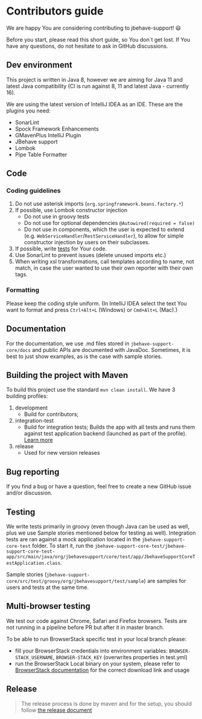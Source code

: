 # Contributors guide
We are happy You are considering contributing to jbehave-support! 😃

Before you start, please read this short guide, so You don`t get lost. If You have any questions, do not hesitate to ask in GitHub discussions.

## Dev environment
This project is written in Java 8, however we are aiming for Java 11 and latest Java compatibility (CI is run against 8, 11 and latest Java - currently 16). 

We are using the latest version of IntelliJ IDEA as an IDE. These are the plugins you need:
* SonarLint
* Spock Framework Enhancements
* GMavenPlus IntelliJ Plugin
* JBehave support
* Lombok
* Pipe Table Formatter

## Code
### Coding guidelines
1. Do not use asterisk imports (`org.springframework.beans.factory.*`)
2. If possible, use Lombok constructor injection
    * Do not use in groovy tests
    * Do not use for optional dependencies `@Autowired(required = false)`
    * Do not use in components, which the user is expected to extend (e.g. `WebServiceHandler`/`RestServiceHandler`), to allow for simple constructor injection by users on their subclasses.
3. If possible, write [tests](#testing) for Your code.
4. Use SonarLint to prevent issues (delete unused imports etc.)
5. When writing xsl transformations, call templates according to name, not match, in case the user wanted to use their own reporter with their own tags.
    
### Formatting
Please keep the coding style uniform. (In IntelliJ IDEA select the text You want to format and press `Ctrl+Alt+L` (Windows) or `Cmd+Alt+L` (Mac).)

## Documentation
For the documentation, we use .md files stored in `jbehave-support-core/docs` and public APIs are documented with JavaDoc. Sometimes, it is best to just show examples, as is the case with sample stories.

## Building the project with Maven
To build this project use the standard `mvn clean install`. We have 3 building profiles:
1. development
    * Build for contributors;
2. integration-test
    * Build for integration tests; Builds the app with all tests and runs them against test application backend (launched as part of the profile). [Learn more](docs/IntegrationTest.md)
3. release
    * Used for new version releases
    
## Bug reporting
If you find a bug or have a question, feel free to create a new GitHub issue and/or discussion. 

## Testing
We write tests primarily in groovy (even though Java can be used as well, plus we use Sample stories mentioned below for testing as well). 
Integration tests are ran against a mock application located in the `jbehave-support-core-test` folder. To start it, run the `jbehave-support-core-test/jbehave-support-core-test-app/src/main/java/org/jbehavesupport/core/test/app/JbehaveSupportCoreTestApplication.class`.

Sample stories (`jbehave-support-core/src/test/groovy/org/jbehavesupport/test/sample`) are samples for users and tests at the same time.

## Multi-browser testing
We test our code against Chrome, Safari and Firefox browsers. Tests are not running in a pipeline before PR but after it in master branch.

To be able to run BrowserStack specific test in your local branch please:
 * fill your BrowserStack credentials into environment variables: `BROWSER-STACK_USERNAME`, `BROWSER-STACK_KEY` (overwrites properties in test.yml)
 * run the BrowserStack Local binary on your system, please refer to [BrowserStack documentation](https://www.browserstack.com/local-testing/automate#command-line) 
   for the correct download link and usage


## Release
>
> The release process is done by maven and for the setup, you should follow [the release document](docs/Release.md)
> 
